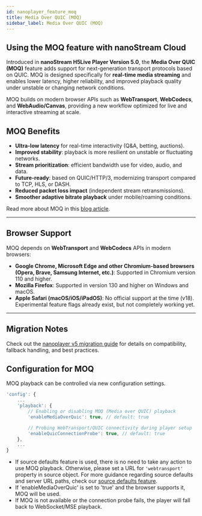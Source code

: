 ```yaml
---
id: nanoplayer_feature_moq
title: Media Over QUIC (MOQ)
sidebar_label: Media Over QUIC (MOQ)
---
```


## Using the MOQ feature with nanoStream Cloud

Introduced in **nanoStream H5Live Player Version 5.0**, the **Media Over QUIC (MOQ)** feature adds support for next-generation transport protocols based on QUIC.
MOQ is designed specifically for **real-time media streaming** and enables lower latency, higher reliability, and improved playback quality under unstable or changing network conditions.

MOQ builds on modern browser APIs such as **WebTransport**, **WebCodecs**, and **WebAudio/Canvas**, providing a new workflow optimized for live and interactive streaming at scale.

## MOQ Benefits
- **Ultra-low latency** for real-time interactivity (Q&A, betting, auctions).
- **Improved stability**: playback is more resilient on unstable or fluctuating networks.
- **Stream prioritization**: efficient bandwidth use for video, audio, and data.
- **Future-ready**: based on QUIC/HTTP/3, modernizing transport compared to TCP, HLS, or DASH.
- **Reduced packet loss impact** (independent stream retransmissions).
- **Smoother adaptive bitrate playback** under mobile/roaming conditions.

Read more about MOQ in this [blog article](https://www.nanocosmos.net/blog/media-over-quic-moq/).

---

## Browser Support

MOQ depends on **WebTransport** and **WebCodecs** APIs in modern browsers:

- **Google Chrome, Microsoft Edge and other Chromium-based browsers (Opera, Brave, Samsung Internet, etc.)**: Supported in Chromium version 110 and higher.
- **Mozilla Firefox**: Supported in version 130 and higher on Windows and macOS.
- **Apple Safari (macOS/iOS/iPadOS)**: No official support at the time (v18). Experimental feature flags already exist, but not completely working yet.

---

## Migration Notes

Check out the [nanoplayer v5 migration guide](./nanoplayer_v5_migration_guide) for details on compatibility, fallback handling, and best practices.

## Configuration for MOQ

MOQ playback can be controlled via new configuration settings.

```javascript
'config': {
    ...
    'playback': {
        // Enabling or disabling MOQ (Media over QUIC) playback
        'enableMediaOverQuic': true, // default: true

        // Probing WebTransport/QUIC connectivity during player setup
        'enableQuicConnectionProbe': true, // default: true
    },
    ...
}
```
* If source defaults feature is used, there is no need to take any action to use MOQ playback. Otherwise, please set a URL for `'webtransport'` property in source object. For more guidance regarding source defaults and server URL paths, check our [source defaults feature](./nanoplayer_feature_source_defaults#config-example-without-service-defaults).
* If 'enableMediaOverQuic' is set to 'true' and the browser supports it, MOQ will be used.
* If MOQ is not available or the connection probe fails, the player will fall back to WebSocket/MSE playback.
